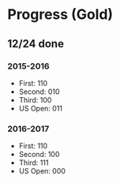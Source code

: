 # Progress (Gold)
## 12/24 done
### 2015-2016
* First: 110
* Second: 010
* Third: 100
* US Open: 011

### 2016-2017
* First: 110
* Second: 100
* Third: 111
* US Open: 000

